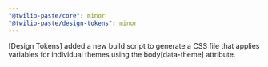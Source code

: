 ```yaml
---
"@twilio-paste/core": minor
"@twilio-paste/design-tokens": minor
---
```


[Design Tokens] added a new build script to generate a CSS file that applies variables for individual themes using the body[data-theme] attribute.
